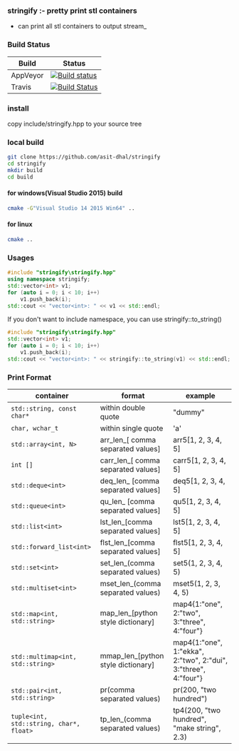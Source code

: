 ### stringify :- pretty print stl containers
- can print all stl containers to output stream_

### Build Status
| Build  | Status |
|------- | -------- |
| AppVeyor | [![Build status](https://ci.appveyor.com/api/projects/status/tlptg967c60jsp11/branch/master?svg=true)](https://ci.appveyor.com/project/asit-dhal/stringify/branch/master) |
| Travis | [![Build Status](https://travis-ci.org/asit-dhal/stringify.svg?branch=master)](https://travis-ci.org/asit-dhal/stringify) |

### install
copy include/stringify.hpp to your source tree

### local build
```sh
git clone https://github.com/asit-dhal/stringify
cd stringify
mkdir build 
cd build
```
#### for windows(Visual Studio 2015) build
```sh
cmake -G"Visual Studio 14 2015 Win64" ..
```

#### for linux
```sh
cmake ..
```

### Usages
```cpp
#include "stringify\stringify.hpp"
using namespace stringify;
std::vector<int> v1;
for (auto i = 0; i < 10; i++)
    v1.push_back(i);
std::cout << "vector<int>: " << v1 << std::endl;
```
If you don't want to include namespace, you can use stringify::to_string()
```cpp
#include "stringify\stringify.hpp"
std::vector<int> v1;
for (auto i = 0; i < 10; i++)
    v1.push_back(i);
std::cout << "vector<int>: " << stringify::to_string(v1) << std::endl;
```

### Print Format
| container | format | example |
| --------- | ------ | ------- |
| ```std::string, const char*```| within double quote | "dummy" |
| ```char, wchar_t``` | within single quote | 'a' |
| ```std::array<int, N>``` | arr_len_[ comma separated values] | arr5[1, 2, 3, 4, 5]|
| ```int []``` |   carr_len_[ comma separated values] | carr5[1, 2, 3, 4, 5] |
| ```std::deque<int>``` | deq_len_ [comma separated values] | deq5[1, 2, 3, 4, 5]|
| ```std::queue<int>``` | qu_len_ [comma separated values] | qu5[1, 2, 3, 4, 5]|
| ```std::list<int>``` | lst_len_[comma separated values] | lst5[1, 2, 3, 4, 5] |
| ```std::forward_list<int>``` | flst_len_[comma separated values] | flst5[1, 2, 3, 4, 5] |
| ```std::set<int>``` | set_len_(comma separated values) | set5(1, 2, 3, 4, 5) |
| ```std::multiset<int>``` | mset_len_(comma separated values) | mset5(1, 2, 3, 4, 5) |
| ```std::map<int, std::string>``` | map_len_[python style dictionary] |  map4{1:"one", 2:"two", 3:"three", 4:"four"}|
| ```std::multimap<int, std::string>``` | mmap_len_[python style dictionary] |  map4{1:"one", 1:"ekka", 2:"two", 2:"dui", 3:"three", 4:"four"}|
| ```std::pair<int, std::string>``` | pr(comma separated values) |  pr(200, "two hundred")|
| ```tuple<int, std::string, char*, float>``` | tp_len_(comma separated values) |tp4(200, "two hundred", "make string", 2.3)|
